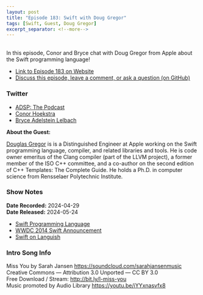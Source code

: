 ```yaml
---
layout: post
title: "Episode 183: Swift with Doug Gregor"
tags: [Swift, Guest, Doug Gregor]
excerpt_separator: <!--more-->
---
```


<div id="buzzsprout-player-15127370"></div><script src="https://www.buzzsprout.com/1501960/15127370-episode-183-swift-with-doug-gregor.js?container_id=buzzsprout-player-15127370&player=small" type="text/javascript" charset="utf-8"></script>

<br>In this episode, Conor and Bryce chat with Doug Gregor from Apple about the Swift programming language!

<!--more-->

* [Link to Episode 183 on Website](https://adspthepodcast.com/2024/05/24/Episode-183.html)
* [Discuss this episode, leave a comment, or ask a question (on GitHub)](https://github.com/codereport/adsp2/discussions/78)

### Twitter
 
* [ADSP: The Podcast](https://twitter.com/adspthepodcast)
* [Conor Hoekstra](https://twitter.com/code_report)
* [Bryce Adelstein Lelbach](https://twitter.com/blelbach)

**About the Guest:**

[Douglas Gregor](https://twitter.com/dgregor79) is is a Distinguished Engineer at Apple working on the Swift programming language, compiler, and related libraries and tools. He is code owner emeritus of the Clang compiler (part of the LLVM project), a former member of the ISO C++ committee, and a co-author on the second edition of C++ Templates: The Complete Guide. He holds a Ph.D. in computer science from Rensselaer Polytechnic Institute.

### Show Notes

**Date Recorded:** 2024-04-29 <br>
**Date Released:** 2024-05-24

* [Swift Programming Language](https://developer.apple.com/swift/)
* [WWDC 2014 Swift Announcement](https://youtu.be/w87fOAG8fjk?si=QTNRLR_BxInc-AbC&t=6267)
* [Swift on Languish](https://tjpalmer.github.io/languish/#y=mean&weights=issues%3D1%26pulls%3D0%26stars%3D1%26soQuestions%3D1&names=typescript%2Cc%2B%2B%2Cgo%2Cc%2Crust%2Cswift)

### Intro Song Info
 
Miss You by Sarah Jansen https://soundcloud.com/sarahjansenmusic<br>
Creative Commons — Attribution 3.0 Unported — CC BY 3.0<br>
Free Download / Stream: http://bit.ly/l-miss-you<br>
Music promoted by Audio Library https://youtu.be/iYYxnasvfx8<br>
